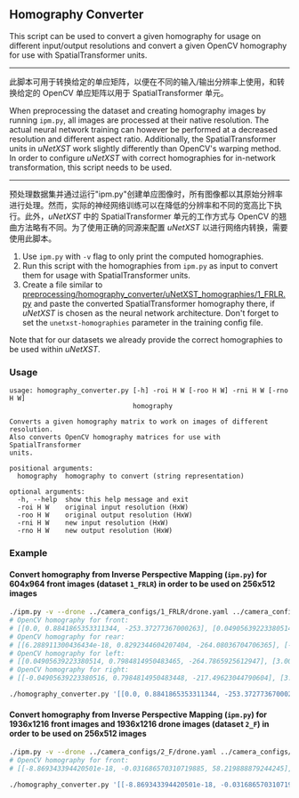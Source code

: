 ## Homography Converter

This script can be used to convert a given homography for usage on different input/output resolutions and convert a given OpenCV homography for use with SpatialTransformer units.
___
此脚本可用于转换给定的单应矩阵，以便在不同的输入/输出分辨率上使用，和转换给定的 OpenCV 单应矩阵以用于 SpatialTransformer 单元。

When preprocessing the dataset and creating homography images by running `ipm.py`, all images are processed at their native resolution. The actual neural network training can however be performed at a decreased resolution and different aspect ratio. Additionally, the SpatialTransformer units in *uNetXST* work slightly differently than OpenCV's warping method. In order to configure _uNetXST_ with correct homographies for in-network transformation, this script needs to be used.
___
预处理数据集并通过运行"ipm.py"创建单应图像时，所有图像都以其原始分辨率进行处理。然而，实际的神经网络训练可以在降低的分辨率和不同的宽高比下执行。此外，*uNetXST* 中的 SpatialTransformer 单元的工作方式与 OpenCV 的翘曲方法略有不同。为了使用正确的同源来配置 _uNetXST_ 以进行网络内转换，需要使用此脚本。

1. Use `ipm.py` with `-v` flag to only print the computed homographies.
1. Run this script with the homographies from `ipm.py` as input to convert them for usage with SpatialTransformer units.
1. Create a file similar to [preprocessing/homography_converter/uNetXST_homographies/1_FRLR.py](preprocessing/homography_converter/uNetXST_homographies/1_FRLR.py) and paste the converted SpatialTransformer homography there, if _uNetXST_ is chosen as the neural network architecture. Don't forget to set the `unetxst-homographies` parameter in the training config file.

Note that for our datasets we already provide the correct homographies to be used within *uNetXST*.

### Usage

```
usage: homography_converter.py [-h] -roi H W [-roo H W] -rni H W [-rno H W]
                               homography

Converts a given homography matrix to work on images of different resolution.
Also converts OpenCV homography matrices for use with SpatialTransformer
units.

positional arguments:
  homography  homography to convert (string representation)

optional arguments:
  -h, --help  show this help message and exit
  -roi H W    original input resolution (HxW)
  -roo H W    original output resolution (HxW)
  -rni H W    new input resolution (HxW)
  -rno H W    new output resolution (HxW)
```

### Example

#### Convert homography from Inverse Perspective Mapping (`ipm.py`) for 604x964 front images (dataset `1_FRLR`) in order to be used on 256x512 images

```bash
./ipm.py -v --drone ../camera_configs/1_FRLR/drone.yaml ../camera_configs/1_FRLR/front.yaml front ../camera_configs/1_FRLR/rear.yaml rear ../camera_configs/1_FRLR/left.yaml left ../camera_configs/1_FRLR/right.yaml right
# OpenCV homography for front:
# [[0.0, 0.8841865353311344, -253.37277367000263], [0.049056392233805146, 0.5285437237795494, -183.265385638118], [-0.0, 0.001750144780726984, -0.5285437237795492]]
# OpenCV homography for rear:
# [[6.288911300436434e-18, 0.8292344604207404, -264.08036704706365], [-0.04905639223380515, 0.5285437237795513, -135.9750235247304], [-0.0, 0.0017501447807269904, -0.5285437237795512]]
# OpenCV homography for left:
# [[0.04905639223380514, 0.7984814950483465, -264.7865925612947], [3.0038376863423275e-18, 0.4821577791689496, -159.26320930902278], [-0.0, 0.0016334684620118568, -0.49330747552758086]]
# OpenCV homography for right:
# [[-0.04905639223380516, 0.7984814950483448, -217.49623044790604], [3.0038376863423283e-18, 0.5044571718862112, -138.69450590963578], [-0.0, 0.0016334684620118542, -0.49330747552758]]
```

```bash
./homography_converter.py '[[0.0, 0.8841865353311344, -253.37277367000263], [0.049056392233805146, 0.5285437237795494, -183.265385638118], [-0.0, 0.001750144780726984, -0.5285437237795492]]' -roi 604 964 -rni 256 512
```

#### Convert homography from Inverse Perspective Mapping (`ipm.py`) for 1936x1216 front images and 1936x1216 drone images (dataset `2_F`) in order to be used on 256x512 images

```bash
./ipm.py -v --drone ../camera_configs/2_F/drone.yaml ../camera_configs/2_F/front.yaml front
# OpenCV homography for front:
# [[-8.869343394420501e-18, -0.031686570310719885, 58.219888879244245], [0.017875377577360244, 0.1995620198169141, -140.13793664741047], [-0.0, 0.0004091757529793379, -0.25180641631255507]]
```

```bash
./homography_converter.py '[[-8.869343394420501e-18, -0.031686570310719885, 58.219888879244245], [0.017875377577360244, 0.1995620198169141, -140.13793664741047], [-0.0, 0.0004091757529793379, -0.25180641631255507]]' -roi 1216 1936 -roo 968 1936 -rni 256 512
```
